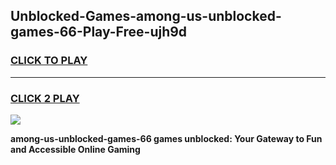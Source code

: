 
## Unblocked-Games-among-us-unblocked-games-66-Play-Free-ujh9d
<h3>
<a href="https://premium76.site?title=among-us-unblocked-games-66&ref=10A">CLICK TO PLAY</a></h3>
<hr>

<h3>
<a href="https://premium76.site?title=among-us-unblocked-games-66&ref=10A">CLICK 2 PLAY</a>
  
</h3>

<a href="https://premium76.site?title=among-us-unblocked-games-66&ref=10A"><img src="https://clearcache.store/games.png"></a>


**among-us-unblocked-games-66 games unblocked: Your Gateway to Fun and Accessible Online Gaming**
